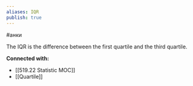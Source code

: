 ```yaml
---
aliases: IQR
publish: true
---
```

#анки

The IQR is the difference between the first quartile and the third quartile.





**Connected with:**
- [[519.22 Statistic MOC]]
- [[Quartile]]

